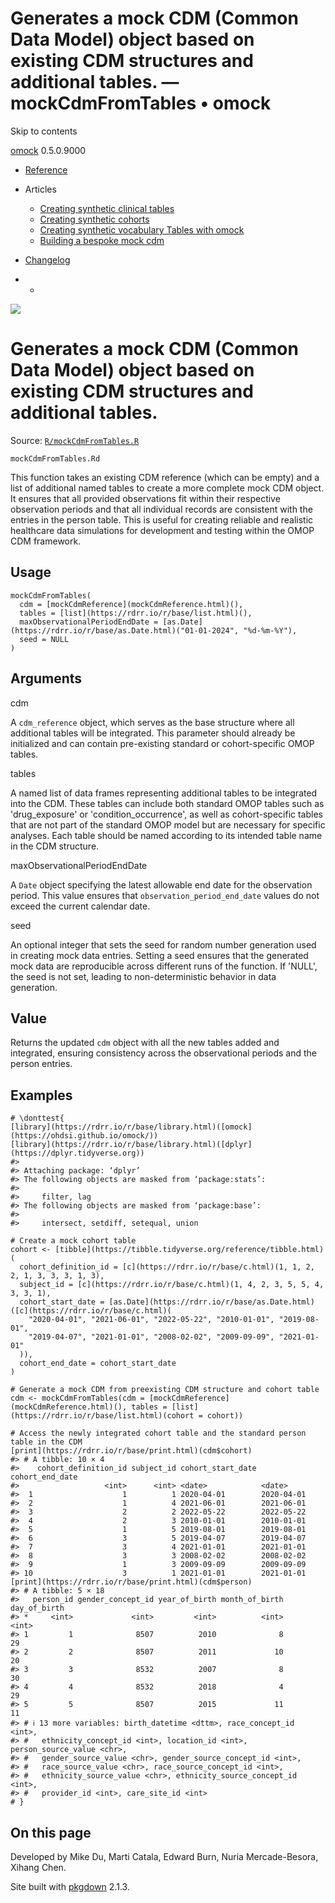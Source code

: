 # Generates a mock CDM (Common Data Model) object based on existing CDM structures and additional tables. — mockCdmFromTables • omock

Skip to contents

[omock](../index.html) 0.5.0.9000

  * [Reference](../reference/index.html)
  * Articles
    * [Creating synthetic clinical tables](../articles/a01_Creating_synthetic_clinical_tables.html)
    * [Creating synthetic cohorts](../articles/a02_Creating_synthetic_cohorts.html)
    * [Creating synthetic vocabulary Tables with omock](../articles/a03_Creating_a_synthetic_vocabulary.html)
    * [Building a bespoke mock cdm](../articles/a04_Building_a_bespoke_mock_cdm.html)
  * [Changelog](../news/index.html)


  *   * [](https://github.com/ohdsi/omock/)



![](../logo.png)

# Generates a mock CDM (Common Data Model) object based on existing CDM structures and additional tables.

Source: [`R/mockCdmFromTables.R`](https://github.com/ohdsi/omock/blob/main/R/mockCdmFromTables.R)

`mockCdmFromTables.Rd`

This function takes an existing CDM reference (which can be empty) and a list of additional named tables to create a more complete mock CDM object. It ensures that all provided observations fit within their respective observation periods and that all individual records are consistent with the entries in the person table. This is useful for creating reliable and realistic healthcare data simulations for development and testing within the OMOP CDM framework.

## Usage
    
    
    mockCdmFromTables(
      cdm = [mockCdmReference](mockCdmReference.html)(),
      tables = [list](https://rdrr.io/r/base/list.html)(),
      maxObservationalPeriodEndDate = [as.Date](https://rdrr.io/r/base/as.Date.html)("01-01-2024", "%d-%m-%Y"),
      seed = NULL
    )

## Arguments

cdm
    

A `cdm_reference` object, which serves as the base structure where all additional tables will be integrated. This parameter should already be initialized and can contain pre-existing standard or cohort-specific OMOP tables.

tables
    

A named list of data frames representing additional tables to be integrated into the CDM. These tables can include both standard OMOP tables such as 'drug_exposure' or 'condition_occurrence', as well as cohort-specific tables that are not part of the standard OMOP model but are necessary for specific analyses. Each table should be named according to its intended table name in the CDM structure.

maxObservationalPeriodEndDate
    

A `Date` object specifying the latest allowable end date for the observation period. This value ensures that `observation_period_end_date` values do not exceed the current calendar date.

seed
    

An optional integer that sets the seed for random number generation used in creating mock data entries. Setting a seed ensures that the generated mock data are reproducible across different runs of the function. If 'NULL', the seed is not set, leading to non-deterministic behavior in data generation.

## Value

Returns the updated `cdm` object with all the new tables added and integrated, ensuring consistency across the observational periods and the person entries.

## Examples
    
    
    # \donttest{
    [library](https://rdrr.io/r/base/library.html)([omock](https://ohdsi.github.io/omock/))
    [library](https://rdrr.io/r/base/library.html)([dplyr](https://dplyr.tidyverse.org))
    #> 
    #> Attaching package: ‘dplyr’
    #> The following objects are masked from ‘package:stats’:
    #> 
    #>     filter, lag
    #> The following objects are masked from ‘package:base’:
    #> 
    #>     intersect, setdiff, setequal, union
    
    # Create a mock cohort table
    cohort <- [tibble](https://tibble.tidyverse.org/reference/tibble.html)(
      cohort_definition_id = [c](https://rdrr.io/r/base/c.html)(1, 1, 2, 2, 1, 3, 3, 3, 1, 3),
      subject_id = [c](https://rdrr.io/r/base/c.html)(1, 4, 2, 3, 5, 5, 4, 3, 3, 1),
      cohort_start_date = [as.Date](https://rdrr.io/r/base/as.Date.html)([c](https://rdrr.io/r/base/c.html)(
        "2020-04-01", "2021-06-01", "2022-05-22", "2010-01-01", "2019-08-01",
        "2019-04-07", "2021-01-01", "2008-02-02", "2009-09-09", "2021-01-01"
      )),
      cohort_end_date = cohort_start_date
    )
    
    # Generate a mock CDM from preexisting CDM structure and cohort table
    cdm <- mockCdmFromTables(cdm = [mockCdmReference](mockCdmReference.html)(), tables = [list](https://rdrr.io/r/base/list.html)(cohort = cohort))
    
    # Access the newly integrated cohort table and the standard person table in the CDM
    [print](https://rdrr.io/r/base/print.html)(cdm$cohort)
    #> # A tibble: 10 × 4
    #>    cohort_definition_id subject_id cohort_start_date cohort_end_date
    #>                   <int>      <int> <date>            <date>         
    #>  1                    1          1 2020-04-01        2020-04-01     
    #>  2                    1          4 2021-06-01        2021-06-01     
    #>  3                    2          2 2022-05-22        2022-05-22     
    #>  4                    2          3 2010-01-01        2010-01-01     
    #>  5                    1          5 2019-08-01        2019-08-01     
    #>  6                    3          5 2019-04-07        2019-04-07     
    #>  7                    3          4 2021-01-01        2021-01-01     
    #>  8                    3          3 2008-02-02        2008-02-02     
    #>  9                    1          3 2009-09-09        2009-09-09     
    #> 10                    3          1 2021-01-01        2021-01-01     
    [print](https://rdrr.io/r/base/print.html)(cdm$person)
    #> # A tibble: 5 × 18
    #>   person_id gender_concept_id year_of_birth month_of_birth day_of_birth
    #> *     <int>             <int>         <int>          <int>        <int>
    #> 1         1              8507          2010              8           29
    #> 2         2              8507          2011             10           20
    #> 3         3              8532          2007              8           30
    #> 4         4              8532          2018              4           29
    #> 5         5              8507          2015             11           11
    #> # ℹ 13 more variables: birth_datetime <dttm>, race_concept_id <int>,
    #> #   ethnicity_concept_id <int>, location_id <int>, person_source_value <chr>,
    #> #   gender_source_value <chr>, gender_source_concept_id <int>,
    #> #   race_source_value <chr>, race_source_concept_id <int>,
    #> #   ethnicity_source_value <chr>, ethnicity_source_concept_id <int>,
    #> #   provider_id <int>, care_site_id <int>
    # }
    

## On this page

Developed by Mike Du, Marti Catala, Edward Burn, Nuria Mercade-Besora, Xihang Chen.

Site built with [pkgdown](https://pkgdown.r-lib.org/) 2.1.3.
